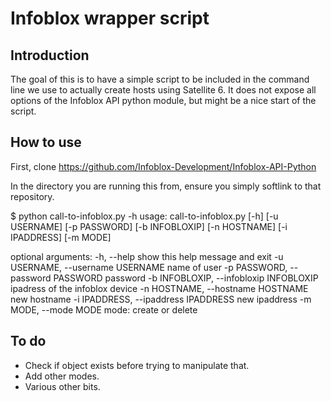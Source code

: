 # Infoblox wrapper script

## Introduction
The goal of this is to have a simple script to be included in the command line we use to actually create hosts using Satellite 6.
It does not expose all options of the Infoblox API python module, but might be a nice start of the script.

## How to use
First, clone https://github.com/Infoblox-Development/Infoblox-API-Python

In the directory you are running this from, ensure you simply softlink to that repository. 

$ python call-to-infoblox.py -h
usage: call-to-infoblox.py [-h] [-u USERNAME] [-p PASSWORD] [-b INFOBLOXIP]
                           [-n HOSTNAME] [-i IPADDRESS] [-m MODE]

optional arguments:
  -h, --help            show this help message and exit
  -u USERNAME, --username USERNAME
                        name of user
  -p PASSWORD, --password PASSWORD
                        password
  -b INFOBLOXIP, --infobloxip INFOBLOXIP
                        ipadress of the infoblox device
  -n HOSTNAME, --hostname HOSTNAME
                        new hostname
  -i IPADDRESS, --ipaddress IPADDRESS
                        new ipaddress
  -m MODE, --mode MODE  mode: create or delete

## To do
* Check if object exists before trying to manipulate that.
* Add other modes.
* Various other bits.
